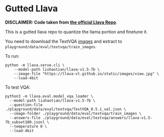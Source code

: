 # Gutted Llava

**DISCLAIMER: Code taken from [the official Llava Repo](https://github.com/haotian-liu/LLaVA)**.

This is a gutted llava repo to quantize the llama portion and finetune it.

You need to download the TextVQA [images](https://dl.fbaipublicfiles.com/textvqa/images/train_val_images.zip) and extract to `playground/data/eval/textvqa/train_images`.

To run:
```
python -m llava.serve.cli \
    --model-path liuhaotian/llava-v1.5-7b \
    --image-file "https://llava-vl.github.io/static/images/view.jpg" \
    --load-4bit
```

To test VQA:
```
python3 -m llava.eval.model_vqa_loader \
  --model-path liuhaotian/llava-v1.5-7b \
  --question-file ./playground/data/eval/textvqa/TextVQA_0.5.1_val.json \
  --image-folder ./playground/data/eval/textvqa/train_images \
  --answers-file ./playground/data/eval/textvqa/answers/llava-v1.5-7b_subset100.jsonl \
  --temperature 0 \
  --load-4bit
```
